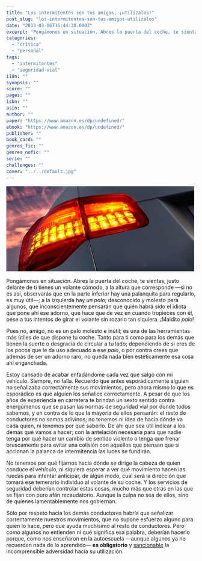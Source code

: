 ```yaml
---
title: "Los intermitentes son tus amigos, ¡utilízalos!"
post_slug: "los-intermitentes-son-tus-amigos-utilizalos"
date: "2013-03-06T16:44:30.000Z"
excerpt: "Pongámonos en situación. Abres la puerta del coche, te sientas, justo delante de ti tienes un volante cómodo, a la altura que corresponde —si no es así, observarás que en la parte inferior hay una palanquita para regularlo, es muy útil—; a la izquierda hay un palo; desconocido y molesto para algunos, que inconscientemente pensarán que quién habrá sido el idiota que pone ahí ese adorno, que hace que de vez en cuando tropieces con él, pese a tus intentos de girar el volante sin rozarlo tan siquiera. ¡Maldito palo!"
categories: 
  - "critica"
  - "personal"
tags: 
  - "intermitentes"
  - "seguridad-vial"
i18n: ""
synopsis: ""
score: ""
pages: ""
isbn: ""
asin: ""
author: ""
paper: "https://www.amazon.es/dp/undefined/"
ebook: "https://www.amazon.es/dp/undefined/"
publisher: ""
book_card: ""
genres_fic: ""
genres_nofic: ""
serie: ""
challenges: ""
cover: "../../default.jpg"
---
```


![Interminentes](images/interminentes.jpg)

Pongámonos en situación. Abres la puerta del coche, te sientas, justo delante de ti tienes un volante cómodo, a la altura que corresponde —si no es así, observarás que en la parte inferior hay una palanquita para regularlo, es muy útil—; a la izquierda hay _un palo_; desconocido y molesto para algunos, que inconscientemente pensarán que quién habrá sido el idiota que pone ahí ese adorno, que hace que de vez en cuando tropieces con él, pese a tus intentos de girar el volante sin rozarlo tan siquiera. ¡Maldito _palo_!

Pues no, amigo, no es un palo molesto e inútil; es una de las herramientas más útiles de que dispone tu coche. Tanto para ti como para los demás que tienen la suerte o desgracia de circular a tu lado; dependiendo de si eres de los pocos que le da uso adecuado a ese _palo_, o por contra crees que además de ser un adorno raro, no queda nada bien estéticamente esa cosa ahí enganchada.

Estoy cansado de acabar enfadándome cada vez que salgo con mi vehículo. Siempre, no falla. Recuerdo que antes esporádicamente alguien no señalizaba correctamente sus movimientos, pero ahora mismo lo que es esporádico es que alguien los señalice correctamente. A pesar de que los años de experiencia en carretera te brindan un sexto sentido contra energúmenos que se pasan las normas de seguridad vial por donde todos sabemos, y en contra de lo que la mayoría de ellos pensarán: el resto de conductores no somos adivinos; no tenemos ni idea de hacia dónde va cada quien, ni tenemos por qué saberlo. De ahí que sea útil indicar a los demás qué vamos a hacer; con la antelación necesaria para que nadie tenga por qué hacer un cambio de sentido violento o tenga que frenar bruscamente para evitar una colisión con aquellos que piensan que si accionan la palanca de intermitencia las luces se fundirán.

No tenemos por qué fijarnos hacia dónde se dirige la cabeza de quien conduce el vehículo, ni siquiera esperar a ver qué movimiento hacen las ruedas para intentar anticipar, de algún modo, cual será la dirección que tomará ese temerario individuo al volante de su coche. Y los servicios de seguridad deberían controlar estas cosas, mucho más que otras en las que se fijan con puro afán recaudatorio. Aunque la culpa no sea de ellos, sino de quienes lamentablemente nos gobiernan.

Sólo por respeto hacia los demás conductores habría que señalizar correctamente nuestros movimientos, que no supone esfuerzo alguno para quien lo hace, pero que ayuda muchísimo al resto de conductores. Pero como algunos no entienden ni qué significa esa palabra, deberían hacerlo porque, como nos enseñaron en la autoescuela —aunque algunos ya no recuerden nada de lo aprendido— **es obligatorio** y [sancionable](http://www.boe.es/buscar/doc.php?id=BOE-A-2003-23514) la incomprensible adversidad hacia su utilización.
